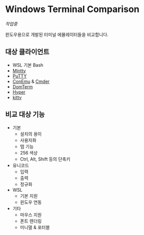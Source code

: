 # Windows Terminal Comparison

*작업중*

윈도우용으로 개발된 터미널 에뮬레이터들을 비교합니다.

## 대상 클라이언트

* WSL 기본 Bash
* [Mintty](https://mintty.github.io/)
* [PuTTY](https://www.putty.org/)
* [ConEmu](https://conemu.github.io/) & [Cmder](http://cmder.net/)
* [DomTerm](https://domterm.org/)
* [Hyper](https://hyper.is/)
* [kitty](https://github.com/kovidgoyal/kitty)

## 비교 대상 기능

* 기본
  * 설치의 용이
  * 사용자화
  * 탭 기능
  * 256 색상
  * Ctrl, Alt, Shift 등의 단축키
* 유니코드
  * 입력
  * 출력
  * 정규화
* WSL
  * 기본 지원
  * 윈도우 연동
* 기타
  * 마우스 지원
  * 폰트 렌더링
  * 미니멀 & 포터블
